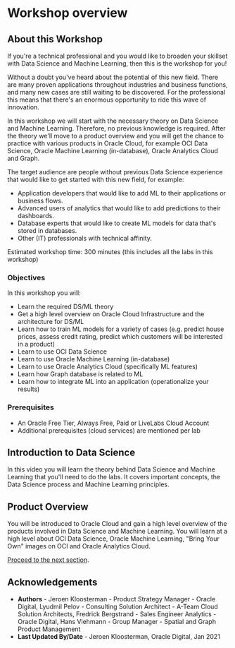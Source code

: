 # Workshop overview

## About this Workshop

If you're a technical professional and you would like to broaden your skillset with Data Science and Machine Learning, then this is the workshop for you!

Without a doubt you've heard about the potential of this new field. There are many proven applications throughout industries and business functions, and many new cases are still waiting to be discovered. For the professional this means that there's an enormous opportunity to ride this wave of innovation.

In this workshop we will start with the necessary theory on Data Science and Machine Learning. Therefore, no previous knowledge is required. After the theory we'll move to a product overview and you will get the chance to practice with various products in Oracle Cloud, for example OCI Data Science, Oracle Machine Learning (in-database), Oracle Analytics Cloud and Graph.

The target audience are people without previous Data Science experience that would like to get started with this new field, for example:
- Application developers that would like to add ML to their applications or business flows.
- Advanced users of analytics that would like to add predictions to their dashboards.
- Database experts that would like to create ML models for data that's stored in databases.
- Other (IT) professionals with technical affinity.

Estimated workshop time: 300 minutes (this includes all the labs in this workshop)

### Objectives

In this workshop you will:
* Learn the required DS/ML theory
* Get a high level overview on Oracle Cloud Infrastructure and the architecture for DS/ML
* Learn how to train ML models for a variety of cases (e.g. predict house prices, assess credit rating, predict which customers will be interested in a product)
* Learn to use OCI Data Science
* Learn to use Oracle Machine Learning (in-database)
* Learn to use Oracle Analytics Cloud (specifically ML features)
* Learn how Graph database is related to ML
* Learn how to integrate ML into an application (operationalize your results)

### Prerequisites

* An Oracle Free Tier, Always Free, Paid or LiveLabs Cloud Account
* Additional prerequisites (cloud services) are mentioned per lab

## Introduction to Data Science

In this video you  will learn the theory behind Data Science and Machine Learning that you'll need to do the labs. It covers important concepts, the Data Science process and Machine Learning principles.

[](youtube:aN9jYva3B3M)

## Product Overview

You will be introduced to Oracle Cloud and gain a high level overview of the products involved in Data Science and Machine Learning. You will learn at a high level about OCI Data Science, Oracle Machine Learning, "Bring Your Own" images on OCI and Oracle Analytics Cloud.

[](youtube:lnsqix1UdpQ)

[Proceed to the next section](#next).

## Acknowledgements
* **Authors** - Jeroen Kloosterman - Product Strategy Manager - Oracle Digital, Lyudmil Pelov - Consulting Solution Architect - A-Team Cloud Solution Architects, Fredrick Bergstrand - Sales Engineer Analytics - Oracle Digital, Hans Viehmann - Group Manager - Spatial and Graph Product Management
* **Last Updated By/Date** - Jeroen Kloosterman, Oracle Digital, Jan 2021

